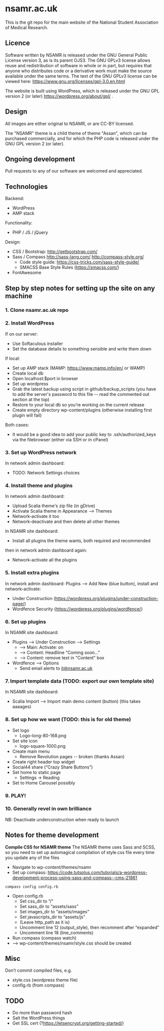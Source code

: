 # nsamr.ac.uk
This is the git repo for the main website of the National Student Association of Medical Research.

## Licence
Software written by NSAMR is released under the GNU General Public License version 3, as is its parent OJS3. The GNU GPLv3 license allows reuse and redistribution of software in whole or in part, but requires that anyone who distributes code or a derivative work must make the source available under the same terms. The text of the GNU GPLv3 license can be viewed here: https://www.gnu.org/licenses/gpl-3.0.en.html

The website is built using WordPress, which is released under the GNU GPL version 2 (or later) https://wordpress.org/about/gpl/ .

## Design
All images are either original to NSAMR, or are CC-BY licensed.

The "NSAMR" theme is a child theme of theme "Assan", which can be purchased commercially, and for which the PHP code is released under the GNU GPL version 2 (or later).

## Ongoing development
Pull requests to any of our software are welcomed and appreciated.

## Technologies
Backend:
* WordPress
* AMP stack

Functionality:
 * PHP / JS / jQuery  

Design:
  * CSS / Bootstrap: http://getbootstrap.com/
  * Sass / Compass http://sass-lang.com/ http://compass-style.org/
    * Code style guide: https://css-tricks.com/sass-style-guide/  
    * SMACSS Base Style Rules (https://smacss.com/)
  * FontAwesome

## Step by step notes for setting up the site on any machine
### 1. Clone nsamr.ac.uk repo 
### 2. Install WordPress 
If on our server:
* Use Softaculous installer
* Set the database details to something sensible and write them down

If local:
* Set up AMP stack (MAMP: https://www.mamp.info/en/ or WAMP)
* Create local db
* Open localhost:$port in browser  
* Set up wordpress
* Grab the latest backup using script in github/backup_scripts (you have to add the server's password to this file -- read the commented out section at the top)
* Restore to your local db so you’re working on the current release
* Create empty directory wp-content/plugins (otherwise installing first plugin will fail)

Both cases:
* It would be a good idea to add your public key to .ssh/authorized_keys via the filebrowser (either via SSH or in cPanel)

### 3. Set up WordPress network 
In network admin dashboard:
* TODO: Network Settings choices

### 4. Install theme and plugins
In network admin dashboard:
* Upload Scalia theme's zip file (in gDrive)
* Activate Scalia theme in Appearance --> Themes
* Network-activate it too
* Network-deactivate and then delete all other themes

In NSAMR site dashboard:
* Install all plugins the theme wants, both required and recommended

then in network admin dashboard again:
* Network-activate all the plugins

### 5. Install extra plugins
In network admin dashboard: 
Plugins --> Add New (blue button), install and network-activate:
* Under Construction (https://wordpress.org/plugins/under-construction-page/)
* Wordfence Security (https://wordpress.org/plugins/wordfence/)
 
### 6. Set up plugins ###
In NSAMR site dashboard:
* Plugins --> Under Construction --> Settings
  * --> Main: Activate: on
  * --> Content: Headliine "Coming soon..."
  * --> Content: remove text in "Content" box
* Wordfence --> Options
  * Send email alerts to it@nsamr.ac.uk

### 7. Import template data (TODO: export our own template site)
In NSAMR site dashboard:
* Scalia Import --> Import main demo content (button) (this takes aaaages)

### 8. Set up how we want (TODO: this is for old theme)
* Set  logo  
  * Logo-long-80-168.png  
* Set site icon  
  * logo-square-1000.png  
* Create main menu   
  * Remove Revolution pages -- broken (thanks Assan)  
* Create right header top widget  
* Social44 share (“Crazy Share Buttons”)  
* Set home to static page  
  * Settings → Reading  
* Set to Home Carousel possibly  

### 9. PLAY!

### 10. Generally revel in own brilliance

NB:
Deactivate underconstruction when ready to launch


## Notes for theme development
**Compile CSS for NSAMR theme**
The NSAMR theme uses Sass and SCSS, so you need to set up automagical compilation of style.css file every time you update any of the files
* Navigate to wp-content/themes/nsamr
* Set up compass: https://code.tutsplus.com/tutorials/a-wordpress-development-process-using-sass-and-compass--cms-21861  
<pre><code>compass config config.rb</code></pre>
* Open config.rb  
  * Set css_dir to “/”  
  * Set sass_dir to “assets/sass”  
  * Set images_dir to “assets/images”  
  * Set javascripts_dir to “assets/js”  
  * (Leave http_path as it is)  
  * Uncomment line 12 (output_style), then recomment after “expanded”  
  * Uncomment line 18 (line_comments)  
* Run compass (compass watch)  
* --> wp-content/themes/nsamr/style.css should be created 


## Misc
Don’t commit compiled files, e.g.
* style.css (wordpress theme file)
* config.rb (from compass)

## TODO
* Do more than password hash
* Salt the WordPress things
* Get SSL cert (?https://letsencrypt.org/getting-started/)

